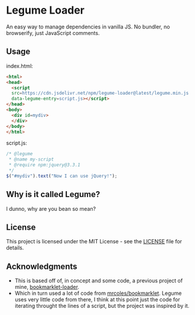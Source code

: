 # Legume Loader

An easy way to manage dependencies in vanilla JS. No bundler, no browserify, just JavaScript comments.

## Usage

index.html:

```html
<html>
<head>
  <script
  src=https://cdn.jsdelivr.net/npm/legume-loader@latest/legume.min.js
  data-legume-entry=script.js></script>
</head>
<body>
  <div id=mydiv>
  </div>
</body>
</html>
```

script.js:

```javascript
/* @legume
 * @name my-script
 * @require npm:jquery@3.3.1
 */
$("#mydiv").text("Now I can use jQuery!");
```

## Why is it called Legume?

I dunno, why are you bean so mean?

## License

This project is licensed under the MIT License - see the [LICENSE](LICENSE) file for details.

## Acknowledgments

* This is based off of, in concept and some code, a previous project of mine, [bookmarklet-loader](https://github.com/coolreader18/bookmarklet-loader).
* Which in turn used a lot of code from [mrcoles/bookmarklet](https://github.com/mrcoles/bookmarklet). Legume uses very little code from there, I think at this point just the code for iterating throught the lines of a script, but the project was inspired by it.
